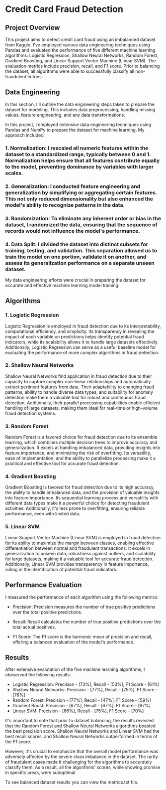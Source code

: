 # Credit Card Fraud Detection
## Project Overview
This project aims to detect credit card fraud using an imbalanced dataset from Kaggle. I've employed various data engineering techniques using Pandas and evaluated the performance of five different machine learning algorithms: Logistic Regression, Shallow Neural Networks, Random Forest, Gradient Boosting, and Linear Support Vector Machine (Linear SVM). The evaluation metrics include precision, recall, and F1 score. Prior to balancing the dataset, all algorithms were able to successfully classify all non-fraudulent entries.

## Data Engineering
In this section, I'll outline the data engineering steps taken to prepare the dataset for modeling. This includes data preprocessing, handling missing values, feature engineering, and any data transformations.

In this project, I employed extensive data engineering techniques using Pandas and NumPy to prepare the dataset for machine learning. My approach included:

### 1. Normalization: I rescaled all numeric features within the dataset to a standardized range, typically between 0 and 1. Normalization helps ensure that all features contribute equally to the model, preventing dominance by variables with larger scales.

### 2. Generalization: I conducted feature engineering and generalization by simplifying or aggregating certain features. This not only reduced dimensionality but also enhanced the model's ability to recognize patterns in the data.

### 3. Randomization: To eliminate any inherent order or bias in the dataset, I randomized the data, ensuring that the sequence of records would not influence the model's performance.

### 4. Data Split: I divided the dataset into distinct subsets for training, testing, and validation. This separation allowed us to train the model on one portion, validate it on another, and assess its generalization performance on a separate unseen dataset.

My data engineering efforts were crucial in preparing the dataset for accurate and effective machine learning model training.



## Algorithms
### 1. Logistic Regression
Logistic Regression is employed in fraud detection due to its interpretability, computational efficiency, and simplicity. Its transparency in revealing the impact of each variable on predictions helps identify potential fraud indicators, while its scalability allows it to handle large datasets effectively. Additionally, Logistic Regression can serve as a useful baseline model for evaluating the performance of more complex algorithms in fraud detection.

### 2. Shallow Neural Networks
Shallow Neural Networks find application in fraud detection due to their capacity to capture complex non-linear relationships and automatically extract pertinent features from data. Their adaptability to changing fraud patterns, ability to handle diverse data types, and suitability for anomaly detection make them a valuable tool for robust and continuous fraud detection. Additionally, their parallel processing capabilities enable efficient handling of large datasets, making them ideal for real-time or high-volume fraud detection systems.

### 3. Random Forest
Random Forest is a favored choice for fraud detection due to its ensemble learning, which combines multiple decision trees to improve accuracy and generalization. It excels at handling imbalanced data, providing insights into feature importance, and minimizing the risk of overfitting. Its versatility, ease of implementation, and the ability to parallelize processing make it a practical and effective tool for accurate fraud detection.

### 4. Gradient Boosting
Gradient Boosting is favored for fraud detection due to its high accuracy, the ability to handle imbalanced data, and the provision of valuable insights into feature importance. Its sequential learning process and versatility with different data types make it a powerful choice for detecting fraudulent activities. Additionally, it's less prone to overfitting, ensuring reliable performance, even with limited data.

### 5. Linear SVM
Linear Support Vector Machine (Linear SVM) is employed in fraud detection for its ability to maximize the margin between classes, enabling effective differentiation between normal and fraudulent transactions. It excels in generalization to unseen data, robustness against outliers, and scalability for large datasets, making it a valuable tool for accurate fraud detection. Additionally, Linear SVM provides transparency in feature importance, aiding in the identification of potential fraud indicators.

## Performance Evaluation
I measured the performance of each algorithm using the following metrics:

* Precision: Precision measures the number of true positive predictions over the total positive predictions.

* Recall: Recall calculates the number of true positive predictions over the total actual positives.

* F1 Score: The F1 score is the harmonic mean of precision and recall, offering a balanced evaluation of the model's performance.

## Results
After extensive evalutation of the five machine learning algorithms, I obeserved the following results:
* Logistic Regression: Precision - [73%], Recall - [53%], F1 Score - [61%]
* Shallow Neural Networks: Precision - [77%], Recall - [75%], F1 Score - [76%]
* Random Forest: Precision - [77%], Recall - [47%], F1 Score - [59%]
* Gradient Boost: Precision - [67%], Recall - [67%], F1 Score - [67%]
* Linear SVM: Precision - [66%], Recall - [75%], F1 Score - [70%]

It's important to note that prior to dataset balancing, the results revealed that the Random Forest and Shallow Neural Networks algorithms boasted the best precision score. Shallow Neural Networks and Linear SVM had the best recall scores, and Shallow Neural Networks outperformed in terms of the F1 score.

However, it's crucial to emphasize that the overall model performance was adversely affected by the severe class imbalance in the dataset. The rarity of fraudulent cases made it challenging for the algorithms to accurately classify them. As a result, all the algorithms' scores, while showing promise in specific areas, were suboptimal.

To see balanced dataset results you can view the metrics.txt file.
